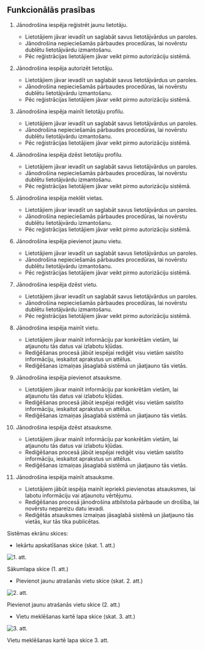 ## Funkcionālās prasības 

1. Jānodrošina iespēja reģistrēt jaunu lietotāju.
    - Lietotājiem jāvar ievadīt un saglabāt savus lietotājvārdus un paroles.
    - Jānodrošina nepieciešamās pārbaudes procedūras, lai novērstu dublētu lietotājvārdu izmantošanu.
    - Pēc reģistrācijas lietotājiem jāvar veikt pirmo autorizāciju sistēmā.

2. Jānodrošina iespēja autorizēt lietotāju.
    - Lietotājiem jāvar ievadīt un saglabāt savus lietotājvārdus un paroles.
    - Jānodrošina nepieciešamās pārbaudes procedūras, lai novērstu dublētu lietotājvārdu izmantošanu.
    - Pēc reģistrācijas lietotājiem jāvar veikt pirmo autorizāciju sistēmā.

3. Jānodrošina iespēja mainīt lietotāju profilu.
    - Lietotājiem jāvar ievadīt un saglabāt savus lietotājvārdus un paroles.
    - Jānodrošina nepieciešamās pārbaudes procedūras, lai novērstu dublētu lietotājvārdu izmantošanu.
    - Pēc reģistrācijas lietotājiem jāvar veikt pirmo autorizāciju sistēmā.

4. Jānodrošina iespēja dzēst lietotāju profilu.
    - Lietotājiem jāvar ievadīt un saglabāt savus lietotājvārdus un paroles.
    - Jānodrošina nepieciešamās pārbaudes procedūras, lai novērstu dublētu lietotājvārdu izmantošanu.
    - Pēc reģistrācijas lietotājiem jāvar veikt pirmo autorizāciju sistēmā.

5. Jānodrošina iespēja meklēt vietas.
    - Lietotājiem jāvar ievadīt un saglabāt savus lietotājvārdus un paroles.
    - Jānodrošina nepieciešamās pārbaudes procedūras, lai novērstu dublētu lietotājvārdu izmantošanu.
    - Pēc reģistrācijas lietotājiem jāvar veikt pirmo autorizāciju sistēmā.

6. Jānodrošina iespēja pievienot jaunu vietu.
    - Lietotājiem jāvar ievadīt un saglabāt savus lietotājvārdus un paroles.
    - Jānodrošina nepieciešamās pārbaudes procedūras, lai novērstu dublētu lietotājvārdu izmantošanu.
    - Pēc reģistrācijas lietotājiem jāvar veikt pirmo autorizāciju sistēmā.

7.  Jānodrošina iespēja dzēst vietu.
    - Lietotājiem jāvar ievadīt un saglabāt savus lietotājvārdus un paroles.
    - Jānodrošina nepieciešamās pārbaudes procedūras, lai novērstu dublētu lietotājvārdu izmantošanu.
    - Pēc reģistrācijas lietotājiem jāvar veikt pirmo autorizāciju sistēmā.

8. Jānodrošina iespēja mainīt vietu.
    - Lietotājiem jāvar mainīt informāciju par konkrētām vietām, lai atjaunotu tās datus vai izlabotu kļūdas.
    - Rediģēšanas procesā jābūt iespējai rediģēt visu vietām saistīto informāciju, ieskaitot aprakstus un attēlus.
    - Rediģēšanas izmaiņas jāsaglabā sistēmā un jāatjauno tās vietās.

9. Jānodrošina iespēja pievienot atsauksme.
    - Lietotājiem jāvar mainīt informāciju par konkrētām vietām, lai atjaunotu tās datus vai izlabotu kļūdas.
    - Rediģēšanas procesā jābūt iespējai rediģēt visu vietām saistīto informāciju, ieskaitot aprakstus un attēlus.
    - Rediģēšanas izmaiņas jāsaglabā sistēmā un jāatjauno tās vietās.

10. Jānodrošina iespēja dzēst atsauksme.
    - Lietotājiem jāvar mainīt informāciju par konkrētām vietām, lai atjaunotu tās datus vai izlabotu kļūdas.
    - Rediģēšanas procesā jābūt iespējai rediģēt visu vietām saistīto informāciju, ieskaitot aprakstus un attēlus.
    - Rediģēšanas izmaiņas jāsaglabā sistēmā un jāatjauno tās vietās.


11. Jānodrošina iespēja mainīt atsauksme.
    - Lietotājiem jābūt iespēja mainīt iepriekš pievienotas atsauksmes, lai labotu informāciju vai atjaunotu vērtējumu.
    - Rediģēšanas procesā jānodrošina atbilstoša pārbaude un drošība, lai novērstu nepareizu datu ievadi.
    - Rediģētās atsauksmes izmaiņas jāsaglabā sistēmā un jāatjauno tās vietās, kur tās tika publicētas.




Sistēmas ekrānu skices:
* Iekārtu apskatīšanas skice (skat. 1. att.)

![1. att.](![https://media.discordapp.net/attachments/1210559886694547487/1210562381558841374/dp41-nef1.jpg?ex=65eb0312&is=65d88e12&hm=2a7eadbbaf30407f1e5439c03da03a6a3a3f06a00d2431c3a3d29fa736f1f59b&=&format=webp&width=515&height=651](image.png) "1. att.")
 
Sākumlapa skice (1. att.)

* Pievienot jaunu atrašanās vietu skice (skat. 2. att.)

 ![2. att.](![https://media.discordapp.net/attachments/1210559886694547487/1210562381558841374/dp41-nef1.jpg?ex=65eb0312&is=65d88e12&hm=2a7eadbbaf30407f1e5439c03da03a6a3a3f06a00d2431c3a3d29fa736f1f59b&=&format=webp&width=515&height=651](image.png) "2. att.")

Pievienot jaunu atrašanās vietu skice (2. att.)

* Vietu meklēšanas kartē lapa skice (skat. 3. att.)

![3. att.](![https://media.discordapp.net/attachments/1210559886694547487/1210562381558841374/dp41-nef1.jpg?ex=65eb0312&is=65d88e12&hm=2a7eadbbaf30407f1e5439c03da03a6a3a3f06a00d2431c3a3d29fa736f1f59b&=&format=webp&width=515&height=651](image.png) "3. att.")
 
Vietu meklēšanas kartē lapa skice 3. att.

